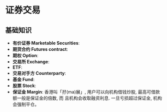 # 证券交易

## 基础知识

- **有价证券 Marketable Securities**:
- **期货合约 Futures contract**:
- **期权 Option**:
- **交易所 Exchange**:
- **ETF**:
- **交易对手方 Counterparty**:
- **基金 Fund**:
- **股票 Stock**:
- **保证金 Margin**: 香港叫「孖(ma)展」, 用户可以向机构借钱炒股, 最高可借款额一般是保证金的倍数, 而
  且机构会收取融资利息. 一旦亏损超过保证金, 机构会强制平仓。
